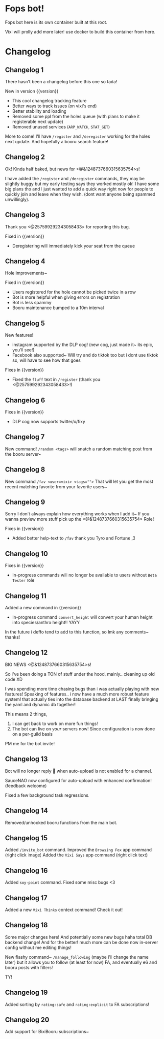 # Fops bot!

Fops bot here is its own container built at this root.

Vixi will prolly add more later! use docker to build this container from here.

# Changelog

## Changelog 1

There hasn't been a changelog before this one so tada!

New in version {{version}}
- This cool changelog tracking feature
- Better ways to track issues (on vixi's end)
- Better stability and loading
- Removed some ppl from the holes queue (with plans to make it registerable next update)
- Removed unused services (`ARP_WATCH`, `STAT_GET`)

More to come! I'll have `/register` and `/deregister` working for the holes next update. And hopefully a booru search feature!

## Changelog 2

Ok! Kinda half baked, but news for <@&1248737660315635754>s!

I have added the `/register` and `/deregister` commands, they may be slightly buggy but my early testing says they worked mostly ok! I have some big plans tho and I just wanted to add a quick way right now for people to quickly join and leave when they wish. (dont want anyone being spammed unwillingly).


## Changelog 3

Thank you <@257599292343058433> for reporting this bug.

Fixed in {{version}}
- Deregistering will immediately kick your seat from the queue


## Changelog 4

Hole improvements~

Fixed in {{version}}
- Users registered for the hole cannot be picked twice in a row
- Bot is more helpful when giving errors on registration
- Bot is less spammy
- Booru maintenance bumped to a 10m interval


## Changelog 5

New features!
- instagram supported by the DLP cog! (new cog, just made it~ its epic, you'll see!)
- Facebook also supported~ Will try and do tiktok too but i dont use tiktok so, will have to see how that goes

Fixes in {{version}}
- Fixed the `fluff` text in `/register` (thank you <@257599292343058433>!)


## Changelog 6

Fixes in {{version}}
- DLP cog now supports twitter/x/fixy


## Changelog 7

New command! `/random <tags>` will snatch a random matching post from the booru server~


## Changelog 8

New command `/fav <user=vixi> <tags="">` That will let you get the most recent matching favorite
from your favorite users~

## Changelog 9

Sorry I don't always explain how everything works when I add it~ If you wanna preview more stuff pick
up the <@&1248737660315635754> Role!

Fixes in {{version}}
 - Added better help-text to `/fav` thank you Tyro and Fortune ,3


## Changelog 10

Fixes in {{version}}
 - In-progress commands will no longer be available to users without `Beta Tester` role


## Changelog 11

Added a new command in {{version}}
 - In-progress command `convert_height` will convert your human height into species/anthro height!! YAYY

In the future i deffo tend to add to this function, so lmk any comments~ thanks!


## Changelog 12

BIG NEWS <@&1248737660315635754>s!

So i've been doing a TON of stuff under the hood, mainly.. cleaning up old code XD

I was spending more time chasing bugs than i was actually playing with new features!
Speaking of features.. i now have a much more robust feature system! that actually ties into
the database backend at LAST finally bringing the yaml and dynamic db together!

This means 2 things,

1) I can get back to work on more fun things!
2) The bot can live on *your* servers now! Since configuration is now done on a per-guild basis

PM me for the bot invite!


## Changelog 13

Bot will no longer reply 💎 when auto-upload is not enabled for a channel.

SauceNAO now configured for auto-upload with enhanced confirmation! (feedback welcome)

Fixed a few background task regressions.


## Changelog 14

Removed/unhooked booru functions from the main bot.


## Changelog 15

Added `/invite_bot` command.
Improved the `Browsing Fox` app command (right click image)
Added the `Vixi Says` app command (right click text)

## Changelog 16

Added `soy-point` command.
Fixed some misc bugs <3

## Changelog 17

Added a new `Vixi Thinks` context command!
Check it out!


## Changelog 18

Some major changes here! And potentially some new bugs haha
total DB backend change! And for the better! much more can be done
now in-server config without me editing things!

New flashy command~ `/manage_following` (maybe i'll change the name later)
but it allows you to follow (at least for now) FA, and eventually e6 and 
booru posts with filters!

TY!

## Changelog 19

Added sorting by `rating:safe` and `rating:explicit` to FA subscriptions!

## Changelog 20

Add support for BixiBooru subscriptions~
